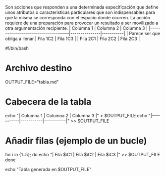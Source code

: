 Son acciones que responden a una determinada especificación que define unos atributos o características particulares que son indispensables para que la misma se corresponda con el espacio donde ocurren. La acción requiere de una preparación para provocar un resultado a ser movilizado a otra argumentación recipiente.
| Columna 1                           | Columna 2     | Columna 3 |
|-------------------------------------|---------------|-----------|
| Parece ser que obliga a llenar      | Fila 1C2      | Fila 1C3  |
| Fila 2C1                            | Fila 2C2      | Fila 2C3  |

#!/bin/bash

# Archivo destino
OUTPUT_FILE="tabla.md"

# Cabecera de la tabla
echo "| Columna 1 | Columna 2 | Columna 3 |" > $OUTPUT_FILE
echo "|-----------|-----------|-----------|" >> $OUTPUT_FILE

# Añadir filas (ejemplo de un bucle)
for i in {1..5}; do
    echo "| Fila $iC1 | Fila $iC2 | Fila $iC3 |" >> $OUTPUT_FILE
done

echo "Tabla generada en $OUTPUT_FILE"
